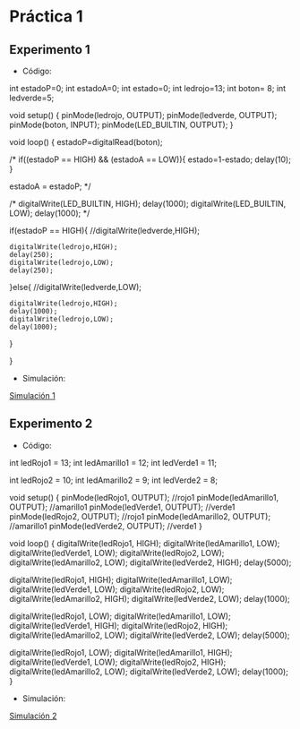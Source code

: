# Práctica 1
## Experimento 1

- Código:

int estadoP=0;
int estadoA=0;
int estado=0;
int ledrojo=13;
int boton= 8;
int ledverde=5;

void setup()
{
  pinMode(ledrojo, OUTPUT);
  pinMode(ledverde, OUTPUT);
  pinMode(boton, INPUT);
  pinMode(LED_BUILTIN, OUTPUT);
}

void loop()
{
  estadoP=digitalRead(boton);
  
  /*
  if((estadoP == HIGH) && (estadoA == LOW)){
  	estado=1-estado;
    delay(10);
  }
  
  estadoA = estadoP;
  */
  
  /*
  digitalWrite(LED_BUILTIN, HIGH);
  delay(1000);
  digitalWrite(LED_BUILTIN, LOW);
  delay(1000);
  */
  
  
  if(estadoP == HIGH){
    //digitalWrite(ledverde,HIGH);
    
    digitalWrite(ledrojo,HIGH);
    delay(250);
    digitalWrite(ledrojo,LOW);
    delay(250);
  }else{
    //digitalWrite(ledverde,LOW);
    
    digitalWrite(ledrojo,HIGH);
    delay(1000);
    digitalWrite(ledrojo,LOW);
    delay(1000);
   
  }
  
}

- Simulación:

[Simulación 1]( https://www.tinkercad.com/things/ahbj8L2C083 )

## Experimento 2

- Código:

int ledRojo1 = 13;
int ledAmarillo1 = 12;
int ledVerde1 = 11;

int ledRojo2 = 10;
int ledAmarillo2 = 9;
int ledVerde2 = 8;

void setup()
{
  pinMode(ledRojo1, OUTPUT); //rojo1
  pinMode(ledAmarillo1, OUTPUT); //amarillo1
  pinMode(ledVerde1, OUTPUT); //verde1
  pinMode(ledRojo2, OUTPUT); //rojo1
  pinMode(ledAmarillo2, OUTPUT); //amarillo1
  pinMode(ledVerde2, OUTPUT); //verde1
}

void loop()
{
  digitalWrite(ledRojo1, HIGH);
  digitalWrite(ledAmarillo1, LOW);
  digitalWrite(ledVerde1, LOW);
  digitalWrite(ledRojo2, LOW);
  digitalWrite(ledAmarillo2, LOW);
  digitalWrite(ledVerde2, HIGH);
  delay(5000);
  
  digitalWrite(ledRojo1, HIGH);
  digitalWrite(ledAmarillo1, LOW);
  digitalWrite(ledVerde1, LOW);
  digitalWrite(ledRojo2, LOW);
  digitalWrite(ledAmarillo2, HIGH);
  digitalWrite(ledVerde2, LOW);
  delay(1000);
  
  digitalWrite(ledRojo1, LOW);
  digitalWrite(ledAmarillo1, LOW);
  digitalWrite(ledVerde1, HIGH);
  digitalWrite(ledRojo2, HIGH);
  digitalWrite(ledAmarillo2, LOW);
  digitalWrite(ledVerde2, LOW);
  delay(5000);
  
  digitalWrite(ledRojo1, LOW);
  digitalWrite(ledAmarillo1, HIGH);
  digitalWrite(ledVerde1, LOW);
  digitalWrite(ledRojo2, HIGH);
  digitalWrite(ledAmarillo2, LOW);
  digitalWrite(ledVerde2, LOW);
  delay(1000);
}

- Simulación:

[Simulación 2]( https://www.tinkercad.com/things/cq55BjfzMbK )
